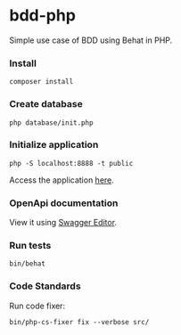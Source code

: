 # bdd-php

Simple use case of BDD using Behat in PHP.

### Install

```
composer install
```

### Create database

```
php database/init.php
```

### Initialize application

```
php -S localhost:8888 -t public
```

Access the application [here](http://localhost:8888).

### OpenApi documentation

View it using [Swagger Editor](https://editor.swagger.io/?url=https://raw.githubusercontent.com/gabrielfs7/bdd-php/master/doc/openapi.yaml).

### Run tests

```
bin/behat
```

### Code Standards

Run code fixer:

```
bin/php-cs-fixer fix --verbose src/
```